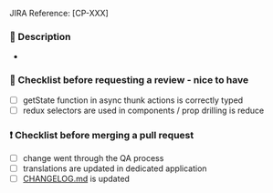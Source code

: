 JIRA Reference: [CP-XXX]

### :memo: Description ️

-

### :muscle: Checklist before requesting a review - nice to have

- [ ] getState function in async thunk actions is correctly typed
- [ ] redux selectors are used in components / prop drilling is reduce

### :exclamation: Checklist before merging a pull request

- [ ] change went through the QA process
- [ ] translations are updated in dedicated application
- [ ] [CHANGELOG.md](./CHANGELOG.md) is updated

